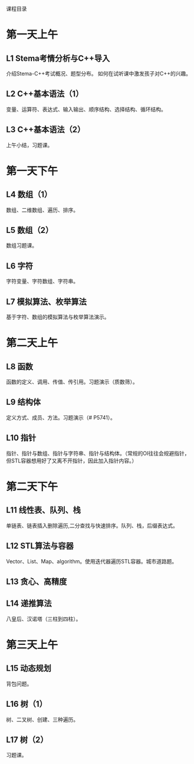 课程目录

# 第一天上午

## L1 Stema考情分析与C++导入

介绍Stema-C++考试概况、题型分布。
如何在试听课中激发孩子对C++的兴趣。

## L2 C++基本语法（1）

变量、运算符、表达式、输入输出、顺序结构、选择结构、循环结构。

## L3 C++基本语法（2）

上午小结，习题课。

# 第一天下午

## L4 数组（1）

数组、二维数组、遍历、排序。

## L5 数组（2）

数组习题课。

## L6 字符

字符变量、字符数组、字符串。

## L7 模拟算法、枚举算法

基于字符、数组的模拟算法与枚举算法演示。

# 第二天上午

## L8 函数

函数的定义、调用、传值、传引用。习题演示（质数筛）。

## L9 结构体

定义方式、成员、方法。习题演示（# P5741）。

## L10 指针

指针、指针与数组、指针与字符串、指针与结构体。（常规的OI往往会规避指针，但STL容器想用好了又离不开指针，因此加入指针内容。）

# 第二天下午

## L11 线性表、队列、栈

单链表、链表插入删除遍历,二分查找与快速排序。队列、栈，后缀表达式。

## L12 STL算法与容器

Vector、List、Map、algorithm。使用迭代器遍历STL容器。城市道路题。

## L13 贪心、高精度



## L14 递推算法

八皇后、汉诺塔（三柱到四柱）。



# 第三天上午

## L15 动态规划

背包问题。

## L16 树（1）

树、二叉树、创建、三种遍历。

## L17 树（2）

习题课。









